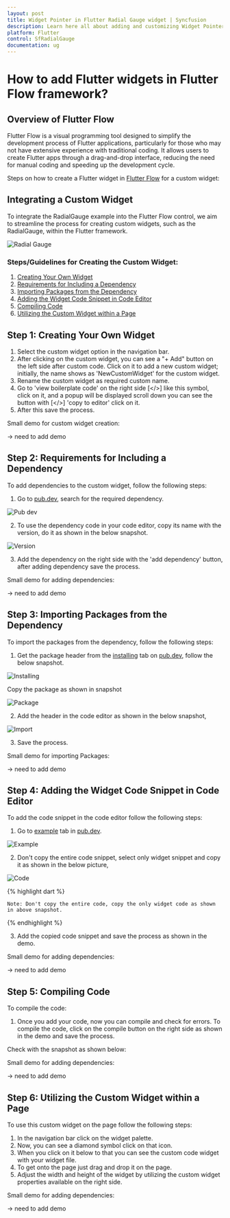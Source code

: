 ```yaml
---
layout: post
title: Widget Pointer in Flutter Radial Gauge widget | Syncfusion
description: Learn here all about adding and customizing Widget Pointer of Syncfusion Flutter Radial Gauge (SfRadialGauge) widget and more.
platform: Flutter
control: SfRadialGauge
documentation: ug
---
```


# How to add Flutter widgets in Flutter Flow framework?

## Overview of Flutter Flow

Flutter Flow is a visual programming tool designed to simplify the development process of Flutter applications, particularly for those who may not have extensive experience with traditional coding. It allows users to create Flutter apps through a drag-and-drop interface, reducing the need for manual coding and speeding up the development cycle.

Steps on how to create a Flutter widget in [Flutter Flow](https://app.flutterflow.io/) for a custom widget:

## Integrating a Custom Widget

To integrate the RadialGauge example into the Flutter Flow control, we aim to streamline the process for creating custom widgets, such as the RadialGauge, within the Flutter framework.

![Radial Gauge](images/getting-started/gauge_annotation.png)

### Steps/Guidelines for Creating the Custom Widget:

1. [Creating Your Own Widget](#step-1-creating-your-own-widget)
2. [Requirements for Including a Dependency](#step-2-requirements-for-including-a-dependency)
3. [Importing Packages from the Dependency](#step-3-importing-packages-from-the-dependency)
4. [Adding the Widget Code Snippet in Code Editor](#step-4-adding-the-widget-code-snippet-in-code-editor)
5. [Compiling Code](#step-5-compiling-code)
6. [Utilizing the Custom Widget within a Page](#step-6-utilizing-the-custom-widget-within-a-page)

## Step 1: Creating Your Own Widget

1. Select the custom widget option in the navigation bar.
2. After clicking on the custom widget, you can see a "+ Add" button on the left side after custom code. Click on it to add a new custom widget; initially, the name shows as 'NewCustomWidget' for the custom widget.
3. Rename the custom widget as required custom name.
4. Go to 'view boilerplate code' on the right side [</>] like this symbol, click on it, and a popup will be displayed scroll down you can see the button with [</>] 'copy to editor' click on it.
5. After this save the process.

Small demo for custom widget creation:

-> need to add demo

## Step 2: Requirements for Including a Dependency

To add dependencies to the custom widget, follow the following steps:

1. Go to [pub.dev](https://pub.dev/), search for the required dependency.

![Pub dev](images/how-to/pubdev.png)

2. To use the dependency code in your code editor, copy its name with the version, do it as shown in the below snapshot.

![Version](images/how-to/copy-version.png)

3. Add the dependency on the right side with the 'add dependency' button, after adding dependency save the process.

Small demo for adding dependencies:

-> need to add demo

## Step 3: Importing Packages from the Dependency

To import the packages from the dependency, follow the following steps:

1. Get the package header from the [installing](https://pub.dev/packages/syncfusion_flutter_gauges/install) tab on [pub.dev](https://pub.dev/), follow the below snapshot.

![Installing](images/how-to/installing-tab-on-pubdev.png)

Copy the package as shown in snapshot

![Package](images/how-to/copy-package.png)

2. Add the header in the code editor as shown in the below snapshot,

![Import](images/how-to/import-package.png)

3. Save the process.

Small demo for importing Packages:

-> need to add demo


## Step 4: Adding the Widget Code Snippet in Code Editor

To add the code snippet in the code editor follow the following steps:

1. Go to [example](https://pub.dev/packages/syncfusion_flutter_gauges/example) tab in [pub.dev](https://pub.dev/).

![Example](images/how-to/example-tab-on-pubdev.png)

2. Don't copy the entire code snippet, select only widget snippet and copy it as shown in the below picture,

![Code](images/how-to/code-snippet.png)

{% highlight dart %} 
    
    Note: Don't copy the entire code, copy the only widget code as shown in above snapshot.

{% endhighlight %}

3. Add the copied code snippet and save the process as shown in the demo.

Small demo for adding dependencies:

-> need to add demo

## Step 5: Compiling Code

To compile the code:

1. Once you add your code, now you can compile and check for errors. To compile the code, click on the compile button on the right side as shown in the demo and save the process.

Check with the snapshot as shown below:

Small demo for adding dependencies:

-> need to add demo

## Step 6: Utilizing the Custom Widget within a Page

To use this custom widget on the page follow the following steps:

1. In the navigation bar click on the widget palette.
2. Now, you can see a diamond symbol click on that icon.
3. When you click on it below to that you can see the custom code widget with your widget file.
4. To get onto the page just drag and drop it on the page.
5. Adjust the width and height of the widget by utilizing the custom widget properties available on the right side.

Small demo for adding dependencies:

-> need to add demo
